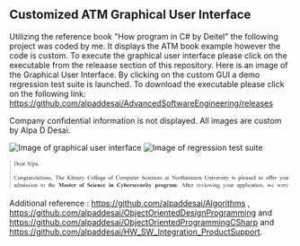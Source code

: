 ## Customized ATM Graphical User Interface 

Utilizing the reference book "How program in C# by Deitel" the following project was coded by me.  It displays the ATM book example however the code is custom.   To execute the graphical user interface please click on the executable from the releaase section of this repository. Here is an image of the Graphical User Interface. By clicking on the custom GUI a demo regression test suite is launched. 
To download the executable please click on the following link: https://github.com/alpaddesai/AdvancedSoftwareEngineering/releases

Company confidential information is not displayed. All images are custom by Alpa D Desai. 

![Image of graphical user interface](ATMGUIImage.jpg)  ![Image of regression test suite](RegressionTestSuiteImage.jpg)


![image](KhouryCollegeOfComputerScience.png)

Additional reference : https://github.com/alpaddesai/Algorithms , https://github.com/alpaddesai/ObjectOrientedDesignProgramming and https://github.com/alpaddesai/ObjectOrientedProgrammingCSharp and  https://github.com/alpaddesai/HW_SW_Integration_ProductSupport.
